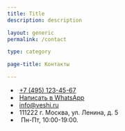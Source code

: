 ```yaml
---
title: Title
description: description

layout: generic
permalink: /contact

type: category

page-title: Контакты

---
```

<ul class="alt">
	<li><i class="fa fa-phone">&nbsp;</i><a href="tel:+7(495)123-45-67"><span itemprop="telephone">+7&nbsp;(495)&nbsp;123-45-67</span></a></li>
	<li><i class="fa fa-whatsapp">&nbsp;</i><a href="https://wa.me/74951234567"><span>Написать в WhatsApp</span></a></li>
	<li><i class="fa fa-envelope-o">&nbsp;</i><a href="mailto:info@veshi.ru"><span itemprop="email">info@veshi.ru</span></a></li>
	<li><div itemprop="address" itemscope itemtype="http://schema.org/PostalAddress"><i class="fa fa-map-marker">&nbsp;</i><span itemprop="postalCode">111222</span> г. <span itemprop="addressLocality">Москва</span>, <span itemprop="streetAddress">ул. Ленина, д. 5</span></div></li>
	<li><i class="fa fa-clock-o">&nbsp;</i><data itemprop="openingHours" value="Mo-Fri 10:00−20:00"> Пн-Пт, 10:00-19:00.</data></li>
</ul>
<div id='map'></div>
<script src='https://maps.googleapis.com/maps/api/js?key=AIzaSyDhVVXo6YEQbJaryZPqmx8g_SqMln8x8jY&extension=.js'></script> 
 
<script> 
	google.maps.event.addDomListener(window, 'load', init);
	var map;
	function init() {
		var mapOptions = {
			center: new google.maps.LatLng(55.477585,-322.682634),
			zoom: 10,
			zoomControl: true,
			zoomControlOptions: {
				style: google.maps.ZoomControlStyle.LARGE,
			},
			disableDoubleClickZoom: false,
			mapTypeControl: false,
			mapTypeControlOptions: {
				style: google.maps.MapTypeControlStyle.HORIZONTAL_BAR,
			},
			scaleControl: false,
			scrollwheel: false,
			panControl: false,
			streetViewControl: false,
			draggable : !('ontouchend' in document),
			overviewMapControl: false,
			overviewMapControlOptions: {
				opened: false,
			},
			mapTypeId: google.maps.MapTypeId.ROADMAP,
			styles: [{"featureType":"landscape","stylers":[{"saturation":-100},{"lightness":65},{"visibility":"on"}]},{"featureType":"poi","stylers":[{"saturation":-100},{"lightness":51},{"visibility":"simplified"}]},{"featureType":"road.highway","stylers":[{"saturation":-100},{"visibility":"simplified"}]},{"featureType":"road.arterial","stylers":[{"saturation":-100},{"lightness":30},{"visibility":"on"}]},{"featureType":"road.local","stylers":[{"saturation":-100},{"lightness":40},{"visibility":"on"}]},{"featureType":"transit","stylers":[{"saturation":-100},{"visibility":"simplified"}]},{"featureType":"administrative.province","stylers":[{"visibility":"off"}]},{"featureType":"water","elementType":"labels","stylers":[{"visibility":"on"},{"lightness":-25},{"saturation":-100}]},{"featureType":"water","elementType":"geometry","stylers":[{"hue":"#ffff00"},{"lightness":-25},{"saturation":-97}]}],
		}
		var mapElement = document.getElementById('map');
		var map = new google.maps.Map(mapElement, mapOptions);
		var locations = [
['А510', 'г. Москва, г. Троицк, ул. Физическая, д. 13', '+7(495)123-45-67', 'info@a510.ru', 'a510.ru', 55.464401, 37.29058599999996, '/images/solid-pin-black.png']
		];
		for (i = 0; i < locations.length; i++) {
			if (locations[i][1] =='undefined'){ description ='';} else { description = locations[i][1];}
			if (locations[i][2] =='undefined'){ telephone ='';} else { telephone = locations[i][2];}
			if (locations[i][3] =='undefined'){ email ='';} else { email = locations[i][3];}
		   if (locations[i][4] =='undefined'){ web ='';} else { web = locations[i][4];}
		   if (locations[i][7] =='undefined'){ markericon ='';} else { markericon = locations[i][7];}
			marker = new google.maps.Marker({
				icon: markericon,
				position: new google.maps.LatLng(locations[i][5], locations[i][6]),
				map: map,
				title: locations[i][0],
				desc: description,
				tel: telephone,
				email: email,
				web: web
			});
if (web.substring(0, 7) != "http://") {
link = "http://" + web;
} else {
link = web;
}
			bindInfoWindow(marker, map, locations[i][0], description, telephone, email, web, link);
	 }
 function bindInfoWindow(marker, map, title, desc, telephone, email, web, link) {
	  var infoWindowVisible = (function () {
			  var currentlyVisible = false;
			  return function (visible) {
				  if (visible !== undefined) {
					  currentlyVisible = visible;
				  }
				  return currentlyVisible;
			   };
		   }());
		   iw = new google.maps.InfoWindow();
		   google.maps.event.addListener(marker, 'click', function() {
			   if (infoWindowVisible()) {
				   iw.close();
				   infoWindowVisible(false);
			   } else {
				   var html= "<div style='color:#100e11;background-color:#fff;padding:5px;width:250px;'><h4>"+title+"</h4><p>"+desc+"<p><p>"+telephone+"<p><a href='mailto:"+email+"' >"+email+"<a><a href='"+link+"'' >"+web+"<a></div>";
				   iw = new google.maps.InfoWindow({content:html});
				   iw.open(map,marker);
				   infoWindowVisible(true);
			   }
		});
		google.maps.event.addListener(iw, 'closeclick', function () {
			infoWindowVisible(false);
		});
 }
}
</script>